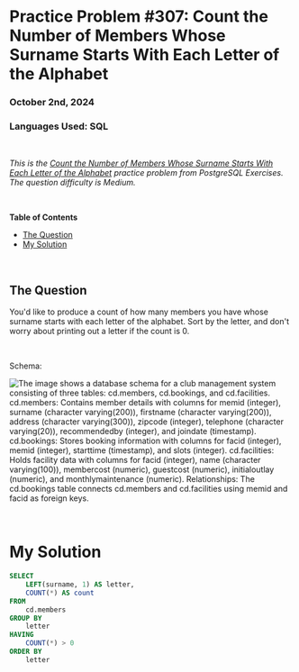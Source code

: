 # **Practice Problem #307: Count the Number of Members Whose Surname Starts With Each Letter of the Alphabet**
### October 2nd, 2024
### Languages Used: SQL

<br>

*This is the [Count the Number of Members Whose Surname Starts With Each Letter of the Alphabet](https://pgexercises.com/questions/string/substr.html) practice problem from PostgreSQL Exercises. The question difficulty is Medium.*

<br>

**Table of Contents**

-   [The Question](#the-question)
-   [My Solution](#my-solution)
  
<br>

## The Question

You'd like to produce a count of how many members you have whose surname starts with each letter of the alphabet. Sort by the letter, and don't worry about printing out a letter if the count is 0.

<br>

Schema:

![The image shows a database schema for a club management system consisting of three tables: cd.members, cd.bookings, and cd.facilities. cd.members: Contains member details with columns for memid (integer), surname (character varying(200)), firstname (character varying(200)), address (character varying(300)), zipcode (integer), telephone (character varying(20)), recommendedby (integer), and joindate (timestamp). cd.bookings: Stores booking information with columns for facid (integer), memid (integer), starttime (timestamp), and slots (integer). cd.facilities: Holds facility data with columns for facid (integer), name (character varying(100)), membercost (numeric), guestcost (numeric), initialoutlay (numeric), and monthlymaintenance (numeric). Relationships: The cd.bookings table connects cd.members and cd.facilities using memid and facid as foreign keys.](https://github.com/LexiPugh/practice-problems/blob/main/figs/pg_schema.png)

<br>

# My Solution

``` SQL
SELECT
	LEFT(surname, 1) AS letter,
	COUNT(*) AS count
FROM
	cd.members
GROUP BY
	letter
HAVING
	COUNT(*) > 0
ORDER BY
	letter
```
